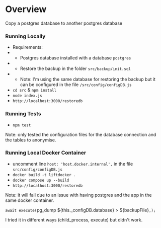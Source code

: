 # Overview

Copy a postgres database to another postgres database

### Running Locally

* Requirements:
* * Postgres database installed with a database `postgres`
* * Restore the backup in the folder `src/backup/init.sql`
* * Note: I'm using the same database for restoring the backup but it can be
configured in the file `/src/config/configDB.js`
* `cd src` & `npm install`
* `node index.js`
* `http://localhost:3000/restoredb`

### Running Tests

* `npm test`

Note: only tested the configuration files for the database connection and the
tables to anonymise.

### Running Local Docker Container

* uncomment line `host: 'host.docker.internal',` in the file `src/config/configDB.js`
* `docker build -t liftdocker .`
* `docker compose up --build`
* `http://localhost:3000/restoredb`

Note: it will fail due to an issue with having postgres and the app in the same
docker container.

`await execute(`pg_dump ${this._configDB.database} > ${backupFile}`,);`

I tried it in different ways (child_process, execute) but didn't work.
